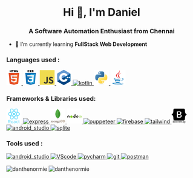 <h1 align="center">Hi 👋, I'm Daniel</h1>
<h3 align="center">A Software Automation Enthusiast from Chennai</h3>

- 🌱 I’m currently learning **FullStack Web Development**

<h3 align="left">Languages used :</h3>

<a
	href="https://www.w3.org/html/"
	target="_blank"
	rel="noreferrer">
	<img
		src="https://raw.githubusercontent.com/devicons/devicon/master/icons/html5/html5-original-wordmark.svg"
		alt="html5"
		width="40"
		height="40" />
</a>
<a
	href="https://www.w3schools.com/css/"
	target="_blank"
	rel="noreferrer">
	<img
		src="https://raw.githubusercontent.com/devicons/devicon/master/icons/css3/css3-original-wordmark.svg"
		alt="css3"
		width="40"
		height="40" />
</a>
<a
	href="https://developer.mozilla.org/en-US/docs/Web/JavaScript"
	target="_blank"
	rel="noreferrer">
	<img
		src="https://raw.githubusercontent.com/devicons/devicon/master/icons/javascript/javascript-original.svg"
		alt="javascript"
		width="40"
		height="40" />
</a>
<a
	href="https://www.w3schools.com/cpp/"
	target="_blank"
	rel="noreferrer">
	<img
		src="https://raw.githubusercontent.com/devicons/devicon/master/icons/cplusplus/cplusplus-original.svg"
		alt="cplusplus"
		width="40"
		height="40" />
</a>
<a
	href="https://kotlinlang.org"
	target="_blank"
	rel="noreferrer">
	<img
		src="https://www.vectorlogo.zone/logos/kotlinlang/kotlinlang-icon.svg"
		alt="kotlin"
		width="40"
		height="40" />
</a>
<a
	href="https://www.python.org"
	target="_blank"
	rel="noreferrer">
	<img
		src="https://raw.githubusercontent.com/devicons/devicon/master/icons/python/python-original.svg"
		alt="python"
		width="40"
		height="40" />
</a>
<a
	href="https://www.java.com"
	target="_blank"
	rel="noreferrer">
	<img
		src="https://raw.githubusercontent.com/devicons/devicon/master/icons/java/java-original.svg"
		alt="java"
		width="40"
		height="40" />
</a>

<h3>Frameworks & Libraries used:</h3>
<p align="left">
	<a
		href="https://reactjs.org/"
		target="_blank"
		rel="noreferrer">
		<img
			src="https://raw.githubusercontent.com/devicons/devicon/master/icons/react/react-original-wordmark.svg"
			alt="react"
			width="40"
			height="40" />
	</a>
	<a
		href="https://expressjs.com"
		target="_blank"
		rel="noreferrer">
		<img
			src="https://cdn.jsdelivr.net/gh/devicons/devicon/icons/express/express-original.svg"
			alt="express"
			width="40"
			height="40" />
	</a>
	<a
		href="https://www.mongodb.com/"
		target="_blank"
		rel="noreferrer">
		<img
			src="https://raw.githubusercontent.com/devicons/devicon/master/icons/mongodb/mongodb-original-wordmark.svg"
			alt="mongodb"
			width="40"
			height="40" />
	</a>
	<a
		href="https://nodejs.org"
		target="_blank"
		rel="noreferrer">
		<img
			src="https://raw.githubusercontent.com/devicons/devicon/master/icons/nodejs/nodejs-original-wordmark.svg"
			alt="nodejs"
			width="40"
			height="40" />
	</a>
	<a
		href="https://github.com/puppeteer/puppeteer"
		target="_blank"
		rel="noreferrer">
		<img
			src="https://www.vectorlogo.zone/logos/pptrdev/pptrdev-official.svg"
			alt="puppeteer"
			width="40"
			height="40" />
	</a>
	<a
		href="https://firebase.google.com/"
		target="_blank"
		rel="noreferrer">
		<img
			src="https://www.vectorlogo.zone/logos/firebase/firebase-icon.svg"
			alt="firebase"
			width="40"
			height="40" />
	</a>
	<a
		href="https://tailwindcss.com/"
		target="_blank"
		rel="noreferrer">
		<img
			src="https://www.vectorlogo.zone/logos/tailwindcss/tailwindcss-icon.svg"
			alt="tailwind"
			width="40"
			height="40" />
	</a>
	<a
		href="https://getbootstrap.com"
		target="_blank"
		rel="noreferrer">
		<img
			src="https://raw.githubusercontent.com/devicons/devicon/master/icons/bootstrap/bootstrap-plain-wordmark.svg"
			alt="bootstrap"
			width="40"
			height="40" />
	</a>
	<br />
	<a
		href="https://developer.android.com"
		target="_blank"
		rel="noreferrer">
		<img
			src="https://cdn.jsdelivr.net/gh/devicons/devicon/icons/android/android-original-wordmark.svg"
			alt="android_studio"
			width="40"
			height="40" />
	</a>
	<a
		href="https://www.sqlite.org/"
		target="_blank"
		rel="noreferrer">
		<img
			src="https://www.vectorlogo.zone/logos/sqlite/sqlite-icon.svg"
			alt="sqlite"
			width="40"
			height="40" />
	</a>
</p>

<h3>Tools used :</h3>
<a
	href="https://developer.android.com"
	target="_blank"
	rel="noreferrer">
	<img
		src="https://cdn.jsdelivr.net/gh/devicons/devicon/icons/androidstudio/androidstudio-original.svg"
		alt="android_studio"
		width="40"
		height="40" />
</a>
<a
	href="https://developer.android.com"
	target="_blank"
	rel="noreferrer">
	<img
		src="https://cdn.jsdelivr.net/gh/devicons/devicon/icons/vscode/vscode-original-wordmark.svg"
		alt="VScode"
		width="40"
		height="40" />
</a>
<a
	href="https://www.jetbrains.com/pycharm/"
	target="_blank"
	rel="noreferrer">
	<img
		src="https://cdn.jsdelivr.net/gh/devicons/devicon/icons/pycharm/pycharm-original-wordmark.svg"
		alt="pycharm"
		width="40"
		height="40" />
</a>
<a
	href="https://git-scm.com/"
	target="_blank"
	rel="noreferrer">
	<img
		src="https://www.vectorlogo.zone/logos/git-scm/git-scm-icon.svg"
		alt="git"
		width="40"
		height="40" />
</a>
<a
	href="https://postman.com"
	target="_blank"
	rel="noreferrer">
	<img
		src="https://www.vectorlogo.zone/logos/getpostman/getpostman-icon.svg"
		alt="postman"
		width="40"
		height="40" />
</a>

<p>
	<img
		align="center"
		src="https://github-readme-stats.vercel.app/api/top-langs?username=danthenormie&show_icons=true&locale=en&layout=compact"
		alt="danthenormie" />
	<img
		align="center"
		src="https://github-readme-streak-stats.herokuapp.com/?user=danthenormie&"
		alt="danthenormie"
		height="165" />
</p>
